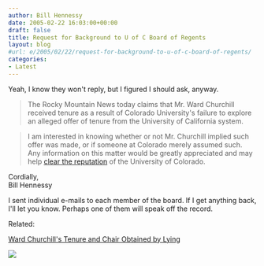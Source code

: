 ```yaml
---
author: Bill Hennessy
date: 2005-02-22 16:03:00+00:00
draft: false
title: Request for Background to U of C Board of Regents
layout: blog
#url: e/2005/02/22/request-for-background-to-u-of-c-board-of-regents/
categories:
- Latest
---
```


Yeah, I know they won't reply, but I figured I should ask, anyway. 




> 

> 
> The Rocky Mountain News today claims that Mr. Ward Churchill received tenure as a result of Colorado University's failure to explore an alleged offer of tenure from the University of California system.
> 
> 

> 
> I am interested in knowing whether or not Mr. Churchill implied such offer was made, or if someone at Colorado merely assumed such. Any information on this matter would be greatly appreciated and may help [clear the reputation](https://www.poliblogger.com/index.php?p=6289) of the University of Colorado.  
  
  
Cordially,  
Bill Hennessy 
> 
> 




I sent individual e-mails to each member of the board. If I get anything back, I'll let you know. Perhaps one of them will speak off the record.




Related:




[Ward Churchill's Tenure and Chair Obtained by Lying](https://blog.billhennessy.com/blogs/hennessys_view/archive/2005/02/22/1191.aspx)

![](https://blog.billhennessy.com/aggbug.aspx?PostID=1197)

